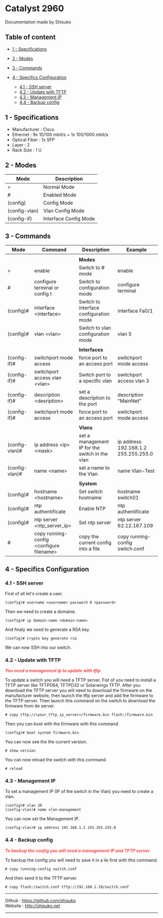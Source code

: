 # Catalyst 2960

Documentation made by Shisuko

## Table of content

- [1 - Specifications](#1---specifications)
- [2 - Modes](#2---modes)
- [3 - Commands](#3---commands)
- [4 - Specifics Configuration](#4---specifics-configuration)
    
    - [4.1 - SSH server](#41---ssh-server)      
    - [4.2 - Update with TFTP](#42---update-with-tftp)
    - [4.3 - Management IP](#43---management-ip)
    - [4.4 - Backup config](#44---backup-config)
	
## 1 - Specifications

- Manufacturer : Cisco
- Ethernet : 9x 10/100 mbit/s + 1x 100/1000 mbit/s
- Optical Fiber : 1x SFP
- Layer : 2
- Rack Size : 1 U

## 2 - Modes

|       Mode        |       Description     |
|         -         |            -          |
|>|Normal Mode|
|#|Enabled Mode|
|(config)|Config Mode|
|(config-vlan)|Vlan Config Mode|
|(config-if)|Interface Config Mode|         

## 3 - Commands

|       Mode        |       Command         |       Description         |       Example     |
|         -         |           -           |           -               |          -        |
|||||
| | | **Modes** | |
|>|enable|Switch to  # mode|enable|
|#|configure terminal or config t|Switch to configuration mode|configure terminal|
|(config)#|interface \<interface>|Switch to interface configuration mode|interface Fa0/1|
|(config)#|vlan \<vlan>|Switch to vlan configuration mode|vlan 5|
|||||
| | | **Interfaces** | |
|(config-if)#|switchport mode access|force port to an access port|switchport mode access|
|(config-if)#|switchport access vlan \<vlan>|Switch port to a specific vlan|switchport access vlan 3|
|(config-if)#|description \<desription>|set a description to the port|description "MainNet"|
|(config-if)#|switchport mode access|force port to an access port|switchport mode access|
|||||
| | | **Vlans** | |
|(config-vlan)#|ip address \<ip> \<mask>|set a management IP for the switch in the vlan|ip address 192.168.1.2 255.255.255.0|
|(config-vlan)#|name \<name>|set a name to the Vlan|name Vlan-Test|
|||||
| | | **System** | |
|(config)#|hostname \<hostname>|Set switch hostname|hostname switch01|
|(config)#|ntp authentificate|Enable NTP|ntp authentificate|
|(config)#|ntp server \<ntp_server_ip>|Set ntp server|ntp server 62.12.167.109|
|#|copy running-config \<configure filename>|copy the current config into a file|copy running-config switch.conf|




## 4 - Specifics Configuration

### 4.1 - SSH server

First of all let's create a user.

    (config)# username <username> password 0 <password>

Then we need to create a domaine.

    (config)# ip domain-name <domain-name>

And finaly we need to generate a RSA key.

    (config)# crypto key generate rsa

We can now SSH into our switch.

### 4.2 - Update with TFTP

<p class=warning>You need a management ip to update with tftp<p>

To update a switch you will need a TFTP server. Fist of you need to install a TFTP server like TFTPD64, TFTPD32 or Solarwings TFTP. After you download the TFTP server you will need to download the firmware on the manufacturer website, then launch the tftp server and add the firmware to the TFTP server. Then launch this command on the switch to download the firmware from de server. 

    # copy tftp://<your_tftp_ip_server>/firmware.bin flash:/firmware.bin

Then you can boot with the firmware with this command.

    (config)# boot system firmware.bin

You can now see the the current version.

    # show version

You can now reload the switch with this command.

    # reload

### 4.3 - Management IP

To set a management IP (IP of the switch in the Vlan) you need to create a vlan.

    (config)# vlan 10
    (config-vlan)# name vlan-management

You can now set the Management IP.

    (config-vlan)# ip address 192.168.1.2 255.255.255.0


### 4.4 - Backup config

<p class=warning>To backup the config you will need a management IP and TFTP server<p>

To backup the config you will need to save it in a ile first with this command.

    # copy running-config switch.conf

And then send it to the TFTP server.

    # copy flash:/switch.conf tftp://192.168.1.10/switch.conf












<!-- Footer -->

---

Github : https://github.com/shisuko   
Website : http://shisuko.net

---


<!-- CSS -->
<style>
.warning {
    color:#ff4a4a;
    font-weight:bold;
    font-style:italic;
}
<style>